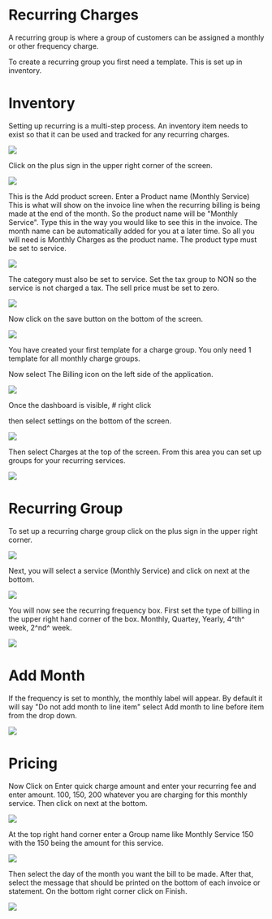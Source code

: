 # Recurring Charges

A recurring group is where a group of customers can be assigned a monthly or other frequency charge.

To create a recurring group you first need a template. This is set up in inventory.

# Inventory

Setting up recurring is a multi-step process. An inventory item needs to exist so that it can be used and tracked for any recurring charges.

![](https://cdn.realsgii2.dev/wise-software-docs/image_37.4b46f607.png)

Click on the plus sign in the upper right corner of the screen.


![](https://cdn.realsgii2.dev/wise-software-docs/image_38.72e567db.png)


 This is the Add product screen. Enter a Product name (Monthly Service) This is what will show on the invoice line when the recurring billing is being made at the end of the month. So the product name will be "Monthly Service". Type this in the way you would like to see this in the invoice. The month name can be automatically added for you at a later time. So all you will need is Monthly Charges as the product name. The product type must be set to service.



![](https://cdn.realsgii2.dev/wise-software-docs/image_39.5fd5721f.png)



The category must also be set to service. Set the tax group to NON so the service is not charged a tax. The sell price must be set to zero.



![](https://cdn.realsgii2.dev/wise-software-docs/image_40.a5b4055f.png)



Now click on the save button on the bottom of the screen.



![](https://cdn.realsgii2.dev/wise-software-docs/image_41.aaf8c9da.png)



You have created your first template for a charge group. You only need 1 template for all monthly charge groups.



Now select The Billing icon on the left side of the application.



![](https://cdn.realsgii2.dev/wise-software-docs/image_42.d316f5d0.png)



Once the dashboard is visible, # right click

then select settings on the bottom of the screen.

![](https://cdn.realsgii2.dev/wise-software-docs/image_43.44007119.png)


Then select Charges at the top of the screen. From this area you can set up groups for your recurring services.



![](https://cdn.realsgii2.dev/wise-software-docs/image_44.c970fade.png)


# Recurring Group

To set up a recurring charge group click on the plus sign in the upper right corner.



![](https://cdn.realsgii2.dev/wise-software-docs/image_45.e4e5e514.png)



Next, you will select a service (Monthly Service) and click on next at the bottom.



![](https://cdn.realsgii2.dev/wise-software-docs/image_46.48168a20.png)



You will now see the recurring frequency box. First set the type of billing in the upper right hand corner of the box. Monthly, Quartey, Yearly, 4^th^ week, 2^nd^ week.



![](https://cdn.realsgii2.dev/wise-software-docs/image_47.1cbc6cef.png)


# Add Month
If the frequency is set to monthly, the monthly label will appear.
By default it will say "Do not add month to line item" select Add month to line before item from the drop down.

![](https://cdn.realsgii2.dev/wise-software-docs/image_48.6173c452.png)


# Pricing

Now Click on Enter quick charge amount and enter your recurring fee and enter amount. 100, 150, 200 whatever you are charging for this monthly service. Then click on next at the bottom.

![](https://cdn.realsgii2.dev/wise-software-docs/image_49.959c1c47.png)



At the top right hand corner enter a Group name like Monthly Service 150 with the 150 being the amount for this service.

![](https://cdn.realsgii2.dev/wise-software-docs/image_50.f2a096dc.png)


Then select the day of the month you want the bill to be made. After that, select the message that should be printed on the bottom of each invoice or statement. On the bottom right corner click on Finish.


![](https://cdn.realsgii2.dev/wise-software-docs/image_51.56b6575f.png)
